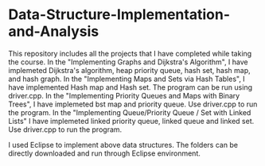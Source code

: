 # Data-Structure-Implementation-and-Analysis
This repository includes all the projects that I have completed while taking the course.
In the "Implementing Graphs and Dijkstra's Algorithm", I have implemeted Dijkstra's algorithm, heap priority queue, hash set, hash map, and hash graph.
In the "Implementing Maps and Sets via Hash Tables", I have implemented Hash map and Hash set. The program can be run using driver.cpp.
In the "Implementing Priority Queues and Maps with Binary Trees",  I have implemeted bst map and priority queue. Use driver.cpp to run the program.
In the "Implementing Queue/Priority Queue / Set with Linked Lists"  I have implemeted linked priority queue, linked queue and linked set. Use driver.cpp to run the program.

I used Eclipse to implement above data structures. The folders can be directly downloaded and run through Eclipse environment.
